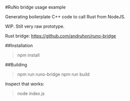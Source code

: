 #RuNo bridge usage example

Generating boilerplate C++ code to call Rust from NodeJS.

WIP. Still very raw prototype.

Rust bridge: https://github.com/andruhon/runo-bridge

##Installation

  >npm install

##Building

  >npm run runo-bridge
  >npm run build

Inspect that works:

  >node index.js
